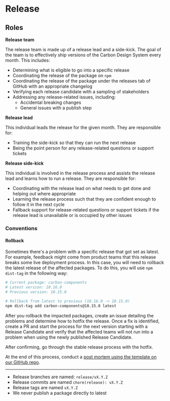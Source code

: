# Release

## Roles

**Release team**

The release team is made up of a release lead and a side-kick. The goal of the team is to effectively ship versions of the Carbon Design System every month. This includes:

- Determining what is eligible to go into a specific release
- Coordinating the release of the package on `npm`
- Coordinating the release of the package under the releases tab of GitHub with an appropriate changelog
- Verifying each release candidate with a sampling of stakeholders
- Addressing any release-related issues, including:
    - Accidental breaking changes
    - General issues with a publish step

**Release lead**

This individual leads the release for the given month. They are responsible for:

- Training the side-kick so that they can run the next release
- Being the point person for any release-related questions or support tickets

**Release side-kick**

This individual is involved in the release process and assists the release lead and learns how to run a release. They are responsible for:

- Coordinating with the release lead on what needs to get done and helping out where appropriate
- Learning the release process such that they are confident enough to follow it in the next cycle
- Fallback support for release-related questions or support tickets if the release lead is unavailable or is occupied by other issues

### Conventions

#### Rollback

Sometimes there's a problem with a specific release that got set as latest. For example, feedback might come from product teams that this release breaks some live deployment process. In this case, you will need to rollback the latest release of the affected packages. To do this, you will use `npm dist-tag` in the following way:

```bash
# Current package: carbon-components
# Latest version: 10.16.0
# Previous version: 10.15.0

# Rollback from latest to previous (10.16.0 -> 10.15.0)
npm dist-tag add carbon-components@10.15.0 latest
```

After you rollback the impacted packages, create an issue detailing the problems and determine how to hotfix the release. Once a fix is identified, create a PR and start the process for the next version starting with a Release Candidate and verify that the affected teams will not run into a problem when using the newly published Release Candidate.

After confirming, go through the stable release process with the hotfix.

At the end of this process, conduct a [post mortem using the template on our GitHub repo](https://github.com/carbon-design-system/carbon/tree/master/docs/postmortems).

---

- Release branches are named: `release/vX.Y.Z`
- Release commits are named `chore(release): vX.Y.Z`
- Release tags are named `vX.Y.Z`
- We never publish a package directly to latest

